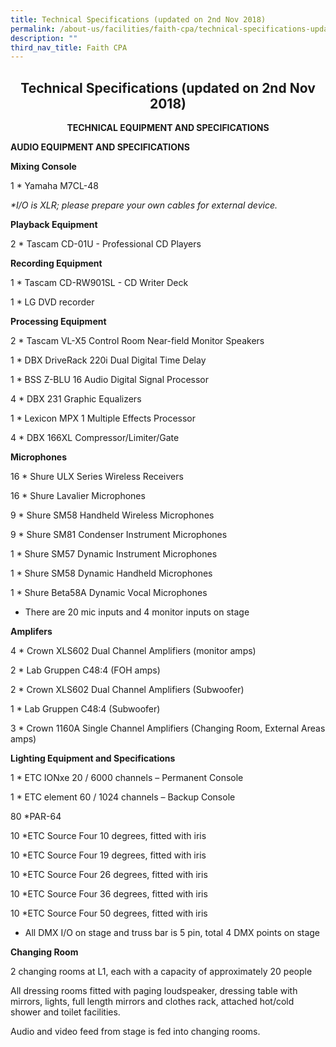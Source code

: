 ```yaml
---
title: Technical Specifications (updated on 2nd Nov 2018)
permalink: /about-us/facilities/faith-cpa/technical-specifications-updated-on-2nd-nov-2018/
description: ""
third_nav_title: Faith CPA
---
```

## <center> Technical Specifications (updated on 2nd Nov 2018) </center>

**<center>TECHNICAL EQUIPMENT AND SPECIFICATIONS</center>**

**AUDIO EQUIPMENT AND SPECIFICATIONS**

  

  

**Mixing Console**

1 \* Yamaha M7CL-48

_\*I/O is XLR; please prepare your own cables for external device._

  

  

**Playback Equipment**

2 \* Tascam CD-01U - Professional CD Players

  

  

**Recording Equipment**

1 \* Tascam CD-RW901SL - CD Writer Deck

1 \* LG DVD recorder

  

  

**Processing Equipment**

2 \* Tascam VL-X5 Control Room Near-field Monitor Speakers

1 \* DBX DriveRack 220i Dual Digital Time Delay

1 \* BSS Z-BLU 16 Audio Digital Signal Processor

4 \* DBX 231 Graphic Equalizers

1 \* Lexicon MPX 1 Multiple Effects Processor

4 \* DBX 166XL Compressor/Limiter/Gate

  

  

**Microphones**

16 \* Shure ULX Series Wireless Receivers

16 \* Shure Lavalier Microphones

9 \* Shure SM58 Handheld Wireless Microphones

9 \* Shure SM81 Condenser Instrument Microphones

1 \* Shure SM57 Dynamic Instrument Microphones

1 \* Shure SM58 Dynamic Handheld Microphones

1 \* Shure Beta58A Dynamic Vocal Microphones

  

*   There are 20 mic inputs and 4 monitor inputs on stage

  

  

**Amplifers**

4 \* Crown XLS602 Dual Channel Amplifiers (monitor amps)

2 \* Lab Gruppen C48:4 (FOH amps)

2 \* Crown XLS602 Dual Channel Amplifiers (Subwoofer)

1 \* Lab Gruppen C48:4 (Subwoofer)

3 \* Crown 1160A Single Channel Amplifiers (Changing Room, External Areas amps)

  

  

**Lighting Equipment and Specifications**

1 \* ETC IONxe 20 / 6000 channels – Permanent Console

1 \* ETC element 60 / 1024 channels – Backup Console

80 \*PAR-64

10 \*ETC Source Four 10 degrees, fitted with iris

10 \*ETC Source Four 19 degrees, fitted with iris

10 \*ETC Source Four 26 degrees, fitted with iris

10 \*ETC Source Four 36 degrees, fitted with iris

10 \*ETC Source Four 50 degrees, fitted with iris

  

*   All DMX I/O on stage and truss bar is 5 pin, total 4 DMX points on stage

  

  

**Changing Room**

2 changing rooms at L1, each with a capacity of approximately 20 people

  

All dressing rooms fitted with paging loudspeaker, dressing table with mirrors, lights, full length mirrors and clothes rack, attached hot/cold shower and toilet facilities.

  

Audio and video feed from stage is fed into changing rooms.